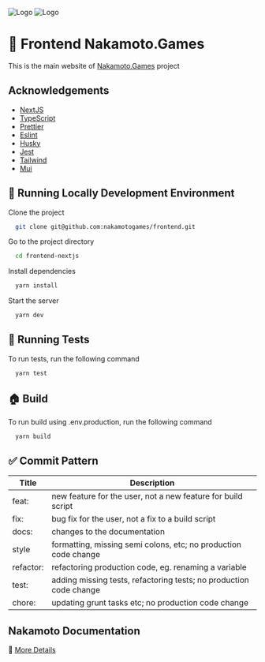 ![Logo](https://marketplace.nakamoto.games/assets/logos/logo_naka.svg)
![Logo](https://marketplace.nakamoto.games/assets/logos/logo_naka-games.svg)

# 👋 Frontend Nakamoto.Games

This is the main website of [Nakamoto.Games](https://nakamoto.games) project

## Acknowledgements

- [NextJS](https://nextjs.org/)
- [TypeScript](https://www.typescriptlang.org/)
- [Prettier](https://prettier.io/)
- [Eslint](https://eslint.org/)
- [Husky](https://typicode.github.io/husky/#/)
- [Jest](https://jestjs.io/)
- [Tailwind](https://tailwindcss.com/)
- [Mui](https://mui.com/)

## 🚀 Running Locally Development Environment

Clone the project

```bash
  git clone git@github.com:nakamotogames/frontend.git
```

Go to the project directory

```bash
  cd frontend-nextjs
```

Install dependencies

```bash
  yarn install
```

Start the server

```bash
  yarn dev
```

## 🧪 Running Tests

To run tests, run the following command

```bash
  yarn test
```

## 🏠 Build

To run build using .env.production, run the following command

```bash
  yarn build
```

## ✅ Commit Pattern

| Title     | Description                                                        |
| --------- | ------------------------------------------------------------------ |
| feat:     | new feature for the user, not a new feature for build script       |
| fix:      | bug fix for the user, not a fix to a build script                  |
| docs:     | changes to the documentation                                       |
| style     | formatting, missing semi colons, etc; no production code change    |
| refactor: | refactoring production code, eg. renaming a variable               |
| test:     | adding missing tests, refactoring tests; no production code change |
| chore:    | updating grunt tasks etc; no production code change                |

## Nakamoto Documentation

📑 [More Details](https://r3ceseksb9.larksuite.com/docs/docus62P4yf74dgK8tH4l7FJsBg)
